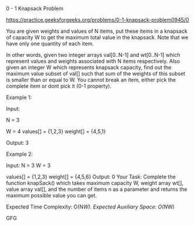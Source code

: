 0 - 1 Knapsack Problem




https://practice.geeksforgeeks.org/problems/0-1-knapsack-problem0945/0




You are given weights and values of N items, put these items in a knapsack of capacity W to get the maximum total value in the knapsack. Note that we have only one quantity of each item.




In other words, given two integer arrays val[0..N-1] and wt[0..N-1] which represent values and weights associated with N items respectively. Also given an integer W which represents knapsack capacity, find out the maximum value subset of val[] such that sum of the weights of this subset is smaller than or equal to W. You cannot break an item, either pick the complete item or dont pick it (0-1 property).


Example 1:


Input:


N = 3


W = 4
values[] = {1,2,3}
weight[] = {4,5,1}

Output: 3

Example 2:

Input:
N = 3
W = 3

values[] = {1,2,3}
weight[] = {4,5,6}
Output: 0
Your Task:
Complete the function knapSack() which takes maximum capacity W, weight array wt[], value array val[], and the number of items n as a parameter and returns the maximum possible value you can get.

Expected Time Complexity: O(N*W).
Expected Auxiliary Space: O(N*W)















GFG















